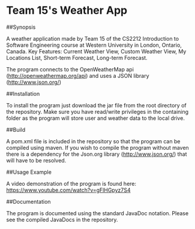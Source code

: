 # Team 15's Weather App

##Synopsis

A weather application made by Team 15 of the CS2212 Introduction to Software Engineering course at Western University in London, Ontario, Canada. 
Key Features: Current Weather View, Custom Weather View, My Locations List, Short-term Forecast, Long-term Forecast.

The program connects to the OpenWeatherMap api (http://openweathermap.org/api) and uses a  JSON library (http://www.json.org/)

##Installation

To install the program just download the jar file from the root directory of the repository. Make sure you have read/write privileges in the containing folder as the program will store user and weather data to the local drive.

##Build

A pom.xml file is included in the repository so that the program can be compiled using maven. 
If you wish to compile the program without maven there is a dependency for the Json.org library (http://www.json.org/) that will have to be resolved.

##Usage Example

A video demonstration of the program is found here: https://www.youtube.com/watch?v=gFlHGpyz7S4

##Documentation

The program is documented using the standard JavaDoc notation. Please see the compiled JavaDocs in the repository.
